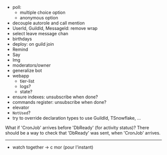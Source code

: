 - poll:
  - multiple choice option
  - anonymous option 
- decouple autorole and call mention
- UserId, GuildId, MessageId: remove wrap
- select leave message chan
- birthdays
- deploy: on guild join
- Remind
- Say
- Img
- moderators/owner
- generalize bot
- webapp
  - tier-list
  - logs?
  - state?
- ensure indexes: unsubscribe when done?
- commands register: unsubscribe when done?
- elevator
- `NotUsed`?
- try to override declaration types to use GuildId, TSnowflake, ...

What if 'CronJob' arrives before 'DbReady' (for activity status)? There should be a way to check that 'DbReady' was sent, when 'CronJob' arrives.

---

- watch together -> c mor (pour l'instant)
